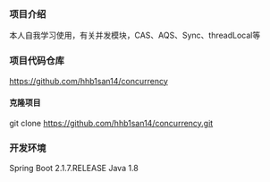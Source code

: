 ### 项目介绍
本人自我学习使用，有关并发模块，CAS、AQS、Sync、threadLocal等

### 项目代码仓库
https://github.com/hhb1san14/concurrency

#### 克隆项目
git clone https://github.com/hhb1san14/concurrency.git

### 开发环境
Spring Boot  2.1.7.RELEASE
Java         1.8
